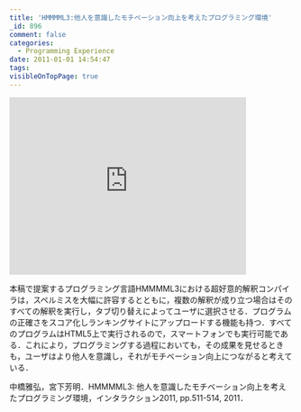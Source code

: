 ```yaml
---
title: 'HMMMML3:他人を意識したモチベーション向上を考えたプログラミング環境'
_id: 896
comment: false
categories:
  - Programming Experience
date: 2011-01-01 14:54:47
tags:
visibleOnTopPage: true
---
```



<iframe width="420" height="315" src="https://www.youtube.com/embed/mZ19RC09Pqs" frameborder="0" allowfullscreen></iframe>



本稿で提案するプログラミング言語HMMMML3における超好意的解釈コンパイラは，スペルミスを大幅に許容するとともに，複数の解釈が成り立つ場合はそのすべての解釈を実行し，タブ切り替えによってユーザに選択させる．プログラムの正確さをスコア化しランキングサイトにアップロードする機能も持つ．すべてのプログラムはHTML5上で実行されるので，スマートフォンでも実行可能である．これにより，プログラミングする過程においても，その成果を見せるときも，ユーザはより他人を意識し，それがモチベーション向上につながると考えている．

中橋雅弘，宮下芳明．HMMMML3: 他人を意識したモチベーション向上を考えたプログラミング環境，インタラクション2011, pp.511-514, 2011．
